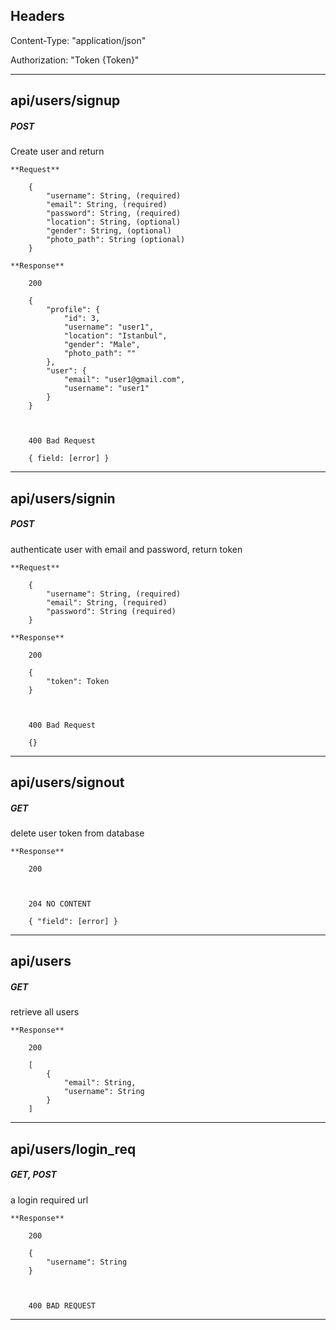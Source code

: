 ## Headers

Content-Type: "application/json"

Authorization: "Token {Token}"

***

## api/users/signup
##### POST
Create user and return

    **Request**

        {
            "username": String, (required)
            "email": String, (required)
            "password": String, (required)
            "location": String, (optional)
            "gender": String, (optional)
            "photo_path": String (optional)
        }

    **Response**

        200

        {
            "profile": {
                "id": 3,
                "username": "user1",
                "location": "Istanbul",
                "gender": "Male",
                "photo_path": ""
            },
            "user": {
                "email": "user1@gmail.com",
                "username": "user1"
            }
        }
        


        400 Bad Request

        { field: [error] }

***

## api/users/signin
##### POST
authenticate user with email and password, return token

    **Request**

        {
            "username": String, (required)
            "email": String, (required)
            "password": String (required)
        }

    **Response**

        200

        {
            "token": Token
        }



        400 Bad Request

        {}

***

## api/users/signout
##### GET
delete user token from database

    **Response**

        200
        
        
        
        204 NO CONTENT

        { "field": [error] }

***

## api/users
##### GET
retrieve all users

    **Response**

        200

        [
            {
                "email": String,
                "username": String
            }
        ]

***

## api/users/login_req
##### GET, POST
a login required url

    **Response**

        200

        {
            "username": String
        }
        
        
        
        400 BAD REQUEST

***
